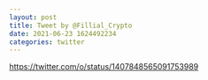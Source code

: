 ```yaml
--- 
layout: post 
title: Tweet by @Fillial_Crypto 
date: 2021-06-23 1624492234 
categories: twitter 
--- 
```

https://twitter.com/o/status/1407848565091753989